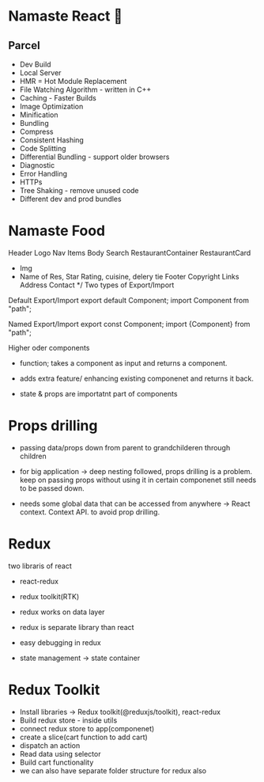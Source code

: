 # Namaste React 🚀

## Parcel

- Dev Build
- Local Server
- HMR = Hot Module Replacement
- File Watching Algorithm - written in C++
- Caching - Faster Builds
- Image Optimization
- Minification
- Bundling
- Compress
- Consistent Hashing
- Code Splitting
- Differential Bundling - support older browsers
- Diagnostic
- Error Handling
- HTTPs
- Tree Shaking - remove unused code
- Different dev and prod bundles

# Namaste Food

Header
Logo
Nav Items
Body
Search
RestaurantContainer
RestaurantCard

- Img
- Name of Res, Star Rating, cuisine, delery tie
  Footer
  Copyright
  Links
  Address
  Contact \*/
  Two types of Export/Import

Default Export/Import
export default Component; import Component from "path";

Named Export/Import
export const Component; import {Component} from "path";

Higher oder components

- function; takes a component as input and returns a component.

- adds extra feature/ enhancing existing componenet and returns it back.

- state & props are importatnt part of components

# Props drilling

- passing data/props down from parent to grandchilderen through children
- for big application -> deep nesting followed, props drilling is a problem. keep on passing props without using it in certain componenet still needs to be passed down.

- needs some global data that can be accessed from anywhere -> React context. Context API. to avoid prop drilling.

# Redux

two libraris of react

- react-redux
- redux toolkit(RTK)

- redux works on data layer
- redux is separate library than react
- easy debugging in redux
- state management -> state container

# Redux Toolkit

- Install libraries -> Redux toolkit(@reduxjs/toolkit), react-redux
- Build redux store - inside utils
- connect redux store to app(componenet)
- create a slice(cart function to add cart)
- dispatch an action
- Read data using selector
- Build cart functionality
- we can also have separate folder structure for redux also
